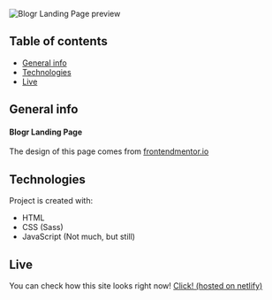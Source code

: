 ![Blogr Landing Page preview](https://www.frontendmentor.io/_next/image?url=https%3A%2F%2Fres.cloudinary.com%2Fdz209s6jk%2Fimage%2Fupload%2Fv1615479875%2FChallenges%2Fawqnouxukwefdkaqt5iq.jpg&w=828&q=75)


## Table of contents
* [General info](#general-info)
* [Technologies](#technologies)
* [Live](#live)

## General info
#### Blogr Landing Page
The design of this page comes from [frontendmentor.io](https://www.frontendmentor.io/challenges/blogr-landing-page-EX2RLAApP)
	
## Technologies
Project is created with:
* HTML
* CSS (Sass)
* JavaScript (Not much, but still)
	
## Live
You can check how this site looks right now! [Click! (hosted on netlify)](https://vibrant-agnesi-c34cee.netlify.app/)
